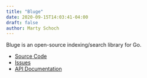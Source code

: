 ```yaml
---
title: "Bluge"
date: 2020-09-15T14:03:41-04:00
draft: false
author: Marty Schoch
---
```


Bluge is an open-source indexing/search library for Go.

- [Source Code](https://github.com/blugelabs/bluge)
- [Issues](https://github.com/blugelabs/bluge/issues)
- [API Documentation](https://pkg.go.dev/github.com/blugelabs/bluge)